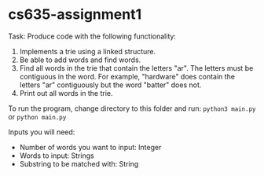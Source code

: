 # cs635-assignment1

Task: Produce code with the following functionality:
1. Implements a trie using a linked structure.
2. Be able to add words and find words.
3. Find all words in the trie that contain the letters "ar". The letters must be contiguous in the
word. For example, "hardware" does contain the letters "ar" contiguously but the word
"batter" does not.
4. Print out all words in the trie.

To run the program, change directory to this folder and run:
```python3 main.py```
or
```python main.py```

Inputs you will need:
- Number of words you want to input: Integer
- Words to input: Strings
- Substring to be matched with: String